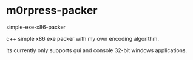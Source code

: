 # m0rpress-packer
simple-exe-x86-packer

c++ simple x86 exe packer with my own encoding algorithm.

its currently only supports gui and console 32-bit windows applications.

